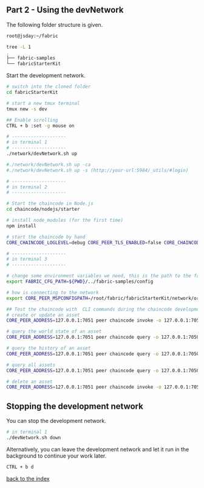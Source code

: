 ## Part 2 - Using the devNetwork

The following folder structure is given.
```bash
root@jsday:~/fabric 

tree -L 1
.
├── fabric-samples
└── fabricStarterKit
```
Start the development network.

```bash
# switch into the cloned folder
cd fabricStarterKit

# start a new tmux terminal
tmux new -s dev

## Enable scrolling
CTRL + b :set -g mouse on

# --------------------
# in terminal 1
# --------------------
./network/devNetwork.sh up

#./network/devNetwork.sh up -ca
#./network/devNetwork.sh up -s (http://your-url:5984/_utils/#login)

# --------------------
# in terminal 2
# --------------------

# Start the chaincode in Node.js
cd chaincode/nodejs/starter

# install node_modules (for the first time)
npm install 

# start the chaincode by hand
CORE_CHAINCODE_LOGLEVEL=debug CORE_PEER_TLS_ENABLED=false CORE_CHAINCODE_ID_NAME=mycc:1.0 ./node_modules/.bin/fabric-chaincode-node start --peer.address 127.0.0.1:7052

# --------------------
# in terminal 3
# --------------------

# change some environment variables we need, this is the path to the fabric config yaml files based on the fabric-samples
export FABRIC_CFG_PATH=${PWD}/../fabric-samples/config

# how is connecting to the network
export CORE_PEER_MSPCONFIGPATH=/root/fabric/fabricStarterKit/network/organizations/peerOrganizations/org1.example.com/users/Admin@org1.example.com/msp

## Test the chaincode with  CLI commands during the chaincode development
# create or update an asset
CORE_PEER_ADDRESS=127.0.0.1:7051 peer chaincode invoke -o 127.0.0.1:7050 -C ch1 -n mycc -c '{"Args":["starter:set","{\"no\":\"a1\", \"desc\":\"Product number 1\",\"amount\":10, \"price\":\"500\"}"]}'

# query the world state of an asset
CORE_PEER_ADDRESS=127.0.0.1:7051 peer chaincode query -o 127.0.0.1:7050 -C ch1 -n mycc -c '{"Args":["starter:get","a1"]}' | jq .

# query the history of an asset
CORE_PEER_ADDRESS=127.0.0.1:7051 peer chaincode query -o 127.0.0.1:7050 -C ch1 -n mycc -c '{"Args":["starter:getHistory","a1"]}' | jq .

# query all assets
CORE_PEER_ADDRESS=127.0.0.1:7051 peer chaincode query -o 127.0.0.1:7050 -C ch1 -n mycc -c '{"Args":["starter:getAllAssets"]}' | jq .

# delete an asset
CORE_PEER_ADDRESS=127.0.0.1:7051 peer chaincode invoke -o 127.0.0.1:7050 -C ch1 -n mycc -c '{"Args":["starter:delete","a1"]}'
```

## Stopping the development network
You can stop the development network.
```bash
# in terminal 1
./devNetwork.sh down
```

Alternatively, you can leave the development network and let it run in the background to continue your work later.

```bash
CTRL + b d
``` 

[back to the index](../README.md#fabric-Developer-starter-kit)
